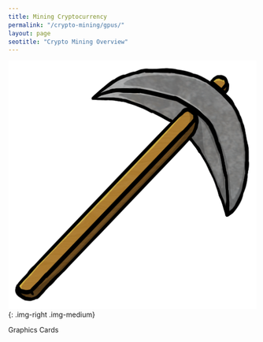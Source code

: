 ```yaml
---
title: Mining Cryptocurrency  
permalink: "/crypto-mining/gpus/"
layout: page
seotitle: "Crypto Mining Overview" 
---
```



![Pickaxe](/img/cryptocurrency/pick.png){: .img-right .img-medium}

Graphics Cards 
